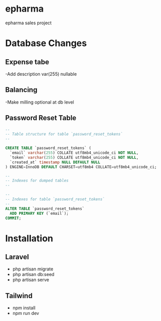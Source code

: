 # epharma
epharma sales project

# Database Changes
## Expense tabe
  -Add  description var(255) nullable

## Balancing
   -Make milling optional at db level

## Password Reset Table
```sql
--
-- Table structure for table `password_reset_tokens`
--

CREATE TABLE `password_reset_tokens` (
  `email` varchar(255) COLLATE utf8mb4_unicode_ci NOT NULL,
  `token` varchar(255) COLLATE utf8mb4_unicode_ci NOT NULL,
  `created_at` timestamp NULL DEFAULT NULL
) ENGINE=InnoDB DEFAULT CHARSET=utf8mb4 COLLATE=utf8mb4_unicode_ci;

--
-- Indexes for dumped tables
--

--
-- Indexes for table `password_reset_tokens`
--
ALTER TABLE `password_reset_tokens`
  ADD PRIMARY KEY (`email`);
COMMIT;
```   

# Installation
## Laravel
  - php artisan migrate 
  - php artisan db:seed
  - php artisan serve


## Tailwind
  - npm install
  - npm run dev


